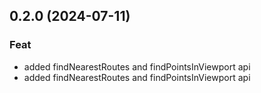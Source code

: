 ## 0.2.0 (2024-07-11)

### Feat

-   added findNearestRoutes and findPointsInViewport api
-   added findNearestRoutes and findPointsInViewport api
